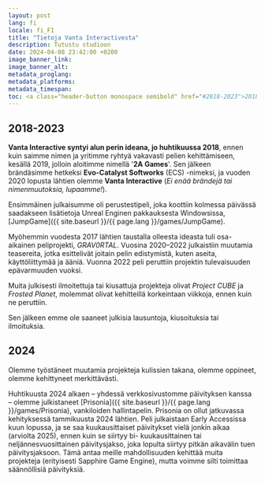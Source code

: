 ```yaml
---
layout: post
lang: fi
locale: fi_FI
title: "Tietoja Vanta Interactivesta"
description: Tutustu studioon
date: 2024-04-08 23:42:00 +0200
image_banner_link:
image_banner_alt:
metadata_proglang:
metadata_platforms:
metadata_timespan:
toc: <a class="header-button monospace semibold" href="#2018-2023">2018-2023</a><br><a class="header-button monospace semibold" href="#2024">2024</a>
---
```


## 2018-2023
**Vanta Interactive syntyi alun perin ideana, jo huhtikuussa 2018**, ennen kuin saimme nimen ja yritimme ryhtyä vakavasti pelien kehittämiseen, kesällä 2019, jolloin aloitimme nimellä '**2A Games**'. Sen jälkeen brändäsimme hetkeksi **Evo-Catalyst Softworks** (ECS) -nimeksi, ja vuoden 2020 lopusta lähtien olemme **Vanta Interactive** (*Ei enää brändejä tai nimenmuutoksia, lupaamme!*).

Ensimmäinen julkaisumme oli perustestipeli, joka koottiin kolmessa päivässä saadakseen lisätietoja Unreal Enginen pakkauksesta Windowsissa, [JumpGame]({{ site.baseurl }}/{{ page.lang }}/games/JumpGame).

Myöhemmin vuodesta 2017 lähtien taustalla olleesta ideasta tuli osa-aikainen peliprojekti, *GRAV0RTAL*. Vuosina 2020–2022 julkaistiin muutamia teasereita, jotka esittelivät joitain pelin edistymistä, kuten aseita, käyttöliittymää ja ääniä. Vuonna 2022 peli peruttiin projektin tulevaisuuden epävarmuuden vuoksi.

Muita julkisesti ilmoitettuja tai kiusattuja projekteja olivat *Project CUBE* ja *Frosted Planet*, molemmat olivat kehitteillä korkeintaan viikkoja, ennen kuin ne peruttiin.

Sen jälkeen emme ole saaneet julkisia lausuntoja, kiusoituksia tai ilmoituksia.

## 2024
Olemme työstäneet muutamia projekteja kulissien takana, olemme oppineet, olemme kehittyneet merkittävästi.

Huhtikuusta 2024 alkaen – yhdessä verkkosivustomme päivityksen kanssa – olemme julkistaneet [Prisonia]({{ site.baseurl }}/{{ page.lang }}/games/Prisonia), vankiloiden hallintapelin. Prisonia on ollut jatkuvassa kehityksessä tammikuusta 2024 lähtien. Peli julkaistaan Early Accessissa kuun lopussa, ja se saa kuukausittaiset päivitykset vielä jonkin aikaa (arviolta 2025), ennen kuin se siirtyy bi- kuukausittainen tai neljännesvuosittainen päivitysjakso, joka lopulta siirtyy pitkän aikavälin tuen päivitysjaksoon. Tämä antaa meille mahdollisuuden kehittää muita projekteja (erityisesti Sapphire Game Engine), mutta voimme silti toimittaa säännöllisiä päivityksiä.
